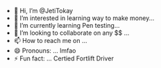- 👋 Hi, I’m @JetiTokay
- 👀 I’m interested in learning way to make money...
- 🌱 I’m currently learning Pen testing...
- 💞️ I’m looking to collaborate on any $$ ...
- 📫 How to reach me on ...
- 😄 Pronouns: ... lmfao
- ⚡ Fun fact: ... Certied Fortlift Driver  

<!---
JetiTokay/JetiTokay is a ✨ special ✨ repository because its `README.md` (this file) appears on your GitHub profile.
You can click the Preview link to take a look at your changes.



--->
